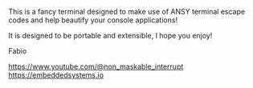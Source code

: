 This is a fancy terminal designed to make use of ANSY terminal escape codes and help beautify your
console applications!

It is designed to be portable and extensible, I hope you enjoy!

Fabio

https://www.youtube.com/@non_maskable_interrupt
https://embeddedsystems.io
